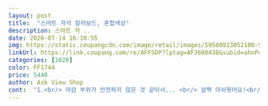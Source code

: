 ```yaml
---
layout: post 
title:  "스마트 자석 칼라보드, 혼합색상" 
description: 스마트 자 ..
date: 2020-07-14 16:10:55 
img: https://static.coupangcdn.com/image/retail/images/59580913052100-989a27b0-f501-474e-b514-294f05299f3a.jpg 
linkUrl: https://link.coupang.com/re/AFFSDP?lptag=AF3600438&subid=ahnPublicAsk&pageKey=1763134617&itemId=3002668215&vendorItemId=70990902484&traceid=V0-113-f5788e814c2584fd 
categories: [1020] 
color: FF1744 
price: 5440 
author: Ask View Shop 
cont:  "1.<br/> 마감 부위가 안전하지 않은 것 같아서... <br/> 살짝 아쉬웟어요!<br/>1.<br/> 색상이 다양하게 나와서 아이들 보여주기에도 좋고 저도 신기했어요 ㅋㅋㅋ (저 때는 회색이었는데.<br/>.<br/>)<br/>2.<br/> 스템프 찍기 놀이 하니 넘 좋아하더라구요!!<br/>3.<br/> 펜이 일체형이라 잃어버릴 없이 좋았습니다!<br/>36개월 이상 아이가 사용해 주셔야 해요!<br/>[스마트 자석 칼라보드, 혼합색상, 350x240x25mm]<br/>✔이 점은 주의하세요!✔!<br/>❌단점❌<br/>❤❤❤❤❤<br/>⭐이 점은 꼭 확인하고 구매하기, 중요포인트!⭐<br/>⭕장점⭕<br/>나타나는 신기한 칼라보드라고해요 ㅎㅎ<br/>너무 재밌네용!<br/>막대형 지우개가 아래쪽에 있으서<br/>모서리 부분 마감이 약간 날카로운 것 같아요 ㅠㅠ 어른들은 상관 없지만 아이가 사용하는 거라서.<br/>.<br/> 저는 마감 부분에 테이핑 처리 한 번 더 했어요 이 점 참고 하세요!<br/>무엇보다 어린아이들도 들고 다닐수잇을만큼 가볍고 휴대성이 좋습니다!<br/>색이 4가지라 이쁘고 좋아요!<br/>손쉽게 지우고 그리고 할 수 있어요 ㅎ<br/>손잡이도 있어서 아이들이 편리하게 들고 다닐수 있어서 좋네요 ㅎㅎ<br/>스마트 자석 칼라보드<br/>쓰고,그리고,찍으면 요술처럼 색이<br/>아이들의 창의력 발달에 좋을것 같아요 ㅎ<br/>재밌어하네요 ㅎㅎ<br/>제 하트 점수는?<br/>조카가 그림그리기를 좋아하는데<br/>조카가 신나서 그리길래 저도 그려봤습니닿ㅎㅎ<br/>참고 하셔서 구매에 도움이 되면 좋겠습니다 )<br/>칠판 같은게 아니라 먼지도 안나고 깔끔하게 이용이가능해요<br/>" 
---
```

